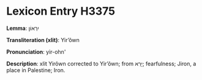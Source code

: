# Lexicon Entry H3375

**Lemma**: יִרְאוֹן

**Transliteration (xlit)**: Yirʼôwn

**Pronunciation**: yir-ohn'

**Description**:
xlit Yirôwn corrected to Yirʼôwn; from יָרֵא; fearfulness; Jiron, a place in Palestine; Iron.
